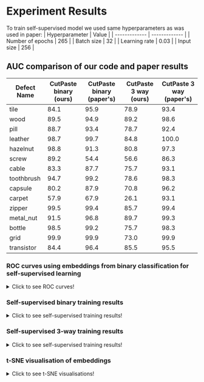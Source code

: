 # Experiment Results
To train self-supervised model we used same hyperparameters as was used in paper: 
| Hyperparameter  | Value |
| ------------- | ------------- |
| Number of epochs | 265 |
| Batch size | 32 |
| Learning rate | 0.03 |
| Input size | 256 |


## AUC comparison of our code and paper results

| Defect Name  | CutPaste binary (ours) | CutPaste binary (paper's)  | CutPaste 3 way (ours) | CutPaste 3 way (paper's)  | 
| ------------- | ------------- | ------------- | ------------- | ------------- | 
| tile  | 84.1 | 95.9 | 78.9 | 93.4 |
| wood  | 89.5 | 94.9 | 89.2 | 98.6 |
| pill | 88.7 | 93.4 | 78.7 | 92.4 |
| leather | 98.7 | 99.7 | 84.8 | 100.0 |
| hazelnut | 98.8 | 91.3 | 80.8 | 97.3 |
| screw | 89.2 | 54.4 | 56.6 | 86.3 |
| cable | 83.3 | 87.7 | 75.7 | 93.1 |
| toothbrush | 94.7 | 99.2 | 78.6 | 98.3 |
| capsule | 80.2 | 87.9 | 70.8 | 96.2 |
| carpet | 57.9 | 67.9 | 26.1 | 93.1 |
| zipper | 99.5 | 99.4 | 85.7 | 99.4 |
| metal_nut | 91.5 | 96.8 | 89.7 | 99.3 |
| bottle | 98.5 | 99.2 | 75.7 | 98.3 |
| grid | 99.9 | 99.9 | 73.0 | 99.9 |
| transistor | 84.4 | 96.4 | 85.5 | 95.5 |


### ROC curves using embeddings from binary classification for self-supervised learning
<details>
  <summary>Click to see ROC curves!</summary>
  
  <p float="left">
    <img src="/experiments/roc_binary/bottle.jpg" width="260" />
    <img src="experiments/roc_binary/cable.jpg" width="260" /> 
    <img src="experiments/roc_binary/capsule.jpg" width="260" />
  </p>
  <p float="left">
    <img src="/experiments/roc_binary/carpet.jpg" width="260" />
    <img src="experiments/roc_binary/grid.jpg" width="260" /> 
    <img src="experiments/roc_binary/hazelnut.jpg" width="260" />
  </p>
  <p float="left">
    <img src="/experiments/roc_binary/leather.jpg" width="260" />
    <img src="experiments/roc_binary/metal_nut.jpg" width="260" /> 
    <img src="experiments/roc_binary/pill.jpg" width="260" />
  </p> 

  <p float="left">
    <img src="experiments/roc_binary/toothbrush.jpg" width="260" />
    <img src="/experiments/roc_binary/screw.jpg" width="260" />
    <img src="experiments/roc_binary/tile.jpg" width="260" /> 
  </p> 

  <p float="left">
    <img src="experiments/roc_binary/zipper.jpg" width="260" />
    <img src="experiments/roc_binary/wood.jpg" width="260" /> 
    <img src="/experiments/roc_binary/transistor.jpg" width="260" />
  </p>
</details>

### Self-supervised binary training results

<details>
  <summary>Click to see self-supervised training results!</summary>
  
  **Training accuracy and loss for bottle**
  <p float="left">
    <img src="experiments/self-supervised_binary/train_acc_bottle.png" width="300" />
    <img src="experiments/self-supervised_binary/train_loss_bottle.png" width="300" /> 
  </p>


  **Training accuracy and loss for pill**
  <p float="left">
    <img src="experiments/self-supervised_binary/train_acc_pill.png" width="300" />
    <img src="experiments/self-supervised_binary/train_loss_pill.png" width="300" /> 
  </p>


  **Training accuracy and loss for cable**
  <p float="left">
    <img src="experiments/self-supervised_binary/train_acc_cable.png" width="300" />
    <img src="experiments/self-supervised_binary/train_loss_cable.png" width="300" /> 
  </p>


  **Training accuracy and loss for capsule**
  <p float="left">
    <img src="experiments/self-supervised_binary/train_acc_capsule.png" width="300" />
    <img src="experiments/self-supervised_binary/train_loss_capsule.png" width="300" /> 
  </p>


  **Training accuracy and loss for tile**
  <p float="left">
    <img src="experiments/self-supervised_binary/train_acc_tile.png" width="300" />
    <img src="experiments/self-supervised_binary/train_loss_tile.png" width="300" /> 
  </p>
</details>

### Self-supervised 3-way training results
<details>
  <summary>Click to see self-supervised training results!</summary>
  
  **Training accuracy and loss for pill**
  <p float="left">
    <img src="experiments/self_supervised_3way/train_acc_pill.svg" width="300" />
    <img src="experiments/self_supervised_3way/train_loss_pill.svg" width="300" /> 
  </p>


  **Training accuracy and loss for screw**
  <p float="left">
    <img src="experiments/self_supervised_3way/train_acc_screw.svg" width="300" />
    <img src="experiments/self_supervised_3way/train_loss_screw.svg" width="300" /> 
  </p>


  **Training accuracy and loss for tile**
  <p float="left">
    <img src="experiments/self_supervised_3way/train_acc_tile.svg" width="300" />
    <img src="experiments/self_supervised_3way/train_loss_tile.svg" width="300" /> 
  </p>


  **Training accuracy and loss for zipper**
  <p float="left">
    <img src="experiments/self_supervised_3way/train_acc_zipper.svg" width="300" />
    <img src="experiments/self_supervised_3way/train_loss_zipper.svg" width="300" /> 
  </p>

</details>

### t-SNE visualisation of embeddings 
<details>
  <summary>Click to see t-SNE visualisations!</summary>
  
<p float="left">
  <img src="experiments/tsne_3way/grid_tsne.jpg" width="500" />
  <img src="experiments/tsne_3way/wood_tsne.jpg" width="500" /> 
</p>
</details>
  
